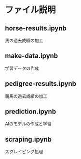 # ファイル説明

## horse-results.ipynb

馬の過去成績の加工

## make-data.ipynb

学習データの作成

## pedigree-results.ipynb

親馬の過去成績の加工

## prediction.ipynb

AIのモデルの作成と学習

## scraping.ipynb

スクレイピング処理
